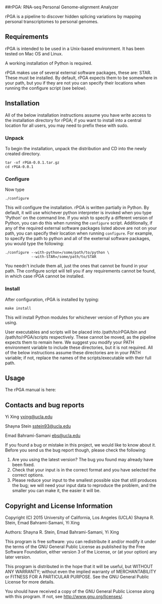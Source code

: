 ##rPGA: RNA-seq Personal Genome-alignment Analyzer

rPGA is a pipeline to discover  hidden  splicing  variations  by  mapping
personal transcriptomes to personal genomes.

Requirements
------------

rPGA is intended to be used in a Unix-based environment. It has been tested
on Mac OS and Linux.

A working installation of Python is required.

rPGA makes use of several external software packages, these are: STAR.
These must be installed. By default, rPGA expects them to be somewhere in your
path, but you if they are not you can specify their locations when running the
configure script (see below).

Installation
------------
All of the below installation instructions assume you have write access to the
installation directory for rPGA; if you want to install into a central
location for all users, you may need to prefix these with sudo.

### Unpack ###
To begin the installation, unpack the distribution and CD into the newly created
directory.

    tar -xf rPGA-0.0.1.tar.gz
    cd rPGA-0.0.1


### Configure ###
 Now type

    ./configure

This will configure the installation. rPGA is written partially in Python.
By default, it will use whichever python interpreter is invoked when you type
'Python' on the command line. If you wish to specify a different version of
Python, you can do this when running the ``configure`` script. Additionally,
if any of the required external software packages listed above are not on your
path, you can specify their location when running ``configure``. For example,
to specify the path to python and all of the exeternal software packages,
you would type the following:

    ./configure --with-python=/some/path/to/python \
                --with-STAR=/some/path/to/STAR

You needn't include them all, just the ones that cannot be found in your path.
The configure script will tell you if any requirements cannot be found, in
which case rPGA cannot be installed.

### Install ###
After configuration, rPGA is installed by typing:

    make install

This will install Python modules for whichever version of Python you are using.

User executables and scripts will be placed into /path/to/rPGA/bin and
/path/to/rPGA/scripts respectively. These cannot be moved, as the pipeline
expects them to remain here. We suggest you modify your PATH environment
variable to include these directories, but it is not required. All of the
below instructions assume these directories are in your PATH variable; if not,
replace the names of the scripts/executable with their full path.

Usage
-----
The rPGA manual is here:

Contacts and bug reports
------------------------
Yi Xing
yxing@ucla.edu

Shayna Stein
sstein93@ucla.edu

Emad Bahrami-Samani
ebs@ucla.edu

If you found a bug or mistake in this project, we would like to know about it.
Before you send us the bug report though, please check the following:

1. Are you using the latest version? The bug you found may already have been
   fixed.
2. Check that your input is in the correct format and you have selected the
   correct options.
3. Please reduce your input to the smallest possible size that still produces
   the bug; we will need your input data to reproduce the problem, and the
   smaller you can make it, the easier it will be.


Copyright and License Information
---------------------------------
Copyright (C) 2015 University of California, Los Angeles (UCLA)
Shayna R. Stein, Emad Bahrami-Samani, Yi Xing

Authors: Shayna R. Stein, Emad Bahrami-Samani, Yi Xing

This program is free software: you can redistribute it and/or modify it under
the terms of the GNU General Public License as published by the Free Software
Foundation, either version 3 of the License, or (at your option) any later
version.

This program is distributed in the hope that it will be useful, but WITHOUT
ANY WARRANTY; without even the implied warranty of MERCHANTABILITY or FITNESS
FOR A PARTICULAR PURPOSE. See the GNU General Public License for more details.

You should have received a copy of the GNU General Public License along with
this program. If not, see http://www.gnu.org/licenses/.
